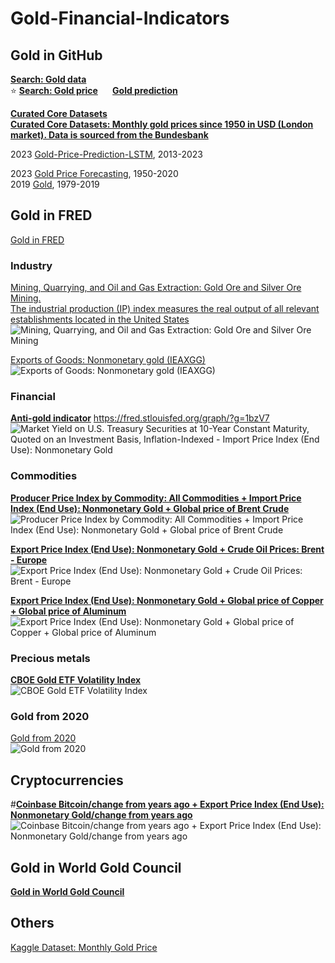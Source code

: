 # Gold-Financial-Indicators

## Gold in GitHub
**[Search: Gold data](https://github.com/search?q=Gold+data&type=repositories)**       
:star: **[Search: Gold price](https://github.com/search?q=Gold+price&type=repositories) &nbsp; &nbsp; &nbsp; [Gold prediction](https://github.com/search?q=Gold+prediction&type=repositories)**        
              
**[Curated Core Datasets](https://github.com/datasets)**                  
**[Curated Core Datasets: Monthly gold prices since 1950 in USD (London market). Data is sourced from the Bundesbank](https://github.com/datasets/gold-prices)**            

2023 [Gold-Price-Prediction-LSTM](https://github.com/FarzadNekouee/Gold-Price-Prediction-LSTM), 2013-2023                                  

2023 [Gold Price Forecasting](https://github.com/yennhi95zz/predict-gold-prices), 1950-2020              
2019 [Gold](https://github.com/syyunn/gold), 1979-2019                      


## Gold in FRED            
[Gold in FRED](https://fred.stlouisfed.org/searchresults/?st=Gold)                 

### Industry        
[Mining, Quarrying, and Oil and Gas Extraction: Gold Ore and Silver Ore Mining.                               
The industrial production (IP) index measures the real output of all relevant establishments located in the United States](https://fred.stlouisfed.org/graph/?g=1bMru)         
![Mining, Quarrying, and Oil and Gas Extraction: Gold Ore and Silver Ore Mining](https://fred.stlouisfed.org/graph/fredgraph.png?g=1bMru)

[Exports of Goods: Nonmonetary gold (IEAXGG)](https://fred.stlouisfed.org/graph/?g=1bMrW)
![Exports of Goods: Nonmonetary gold (IEAXGG)](https://fred.stlouisfed.org/graph/fredgraph.png?g=1bMrW)

### Financial
**[Anti-gold indicator](https://iv-g.livejournal.com/1460002.html)**  https://fred.stlouisfed.org/graph/?g=1bzV7                         
![Market Yield on U.S. Treasury Securities at 10-Year Constant Maturity, Quoted on an Investment Basis, Inflation-Indexed  - Import Price Index (End Use): Nonmonetary Gold](https://fred.stlouisfed.org/graph/fredgraph.png?g=1bzV7)                                 


### Commodities
**[Producer Price Index by Commodity: All Commodities + Import Price Index (End Use): Nonmonetary Gold  + Global price of Brent Crude](https://fred.stlouisfed.org/graph/?g=1bAoz)**
![Producer Price Index by Commodity: All Commodities + Import Price Index (End Use): Nonmonetary Gold  + Global price of Brent Crude](https://fred.stlouisfed.org/graph/fredgraph.png?g=1bAoz)

**[Export Price Index (End Use): Nonmonetary Gold  + Crude Oil Prices: Brent - Europe](https://fred.stlouisfed.org/graph/?g=1bzXD)**              
![Export Price Index (End Use): Nonmonetary Gold  + Crude Oil Prices: Brent - Europe](https://fred.stlouisfed.org/graph/fredgraph.png?g=1bzXD)         

**[Export Price Index (End Use): Nonmonetary Gold + Global price of Copper + Global price of Aluminum](https://fred.stlouisfed.org/graph/?g=1bzW5)**
![Export Price Index (End Use): Nonmonetary Gold + Global price of Copper + Global price of Aluminum](https://fred.stlouisfed.org/graph/fredgraph.png?g=1bzW5)

### Precious metals
**[CBOE Gold ETF Volatility Index](https://fred.stlouisfed.org/graph/?g=1bzVn)**                     
![CBOE Gold ETF Volatility Index](https://fred.stlouisfed.org/graph/fredgraph.png?g=1bzVn)               

### Gold from 2020
[Gold from 2020](https://fred.stlouisfed.org/graph/?g=1bQFa)                 
![Gold from 2020](https://fred.stlouisfed.org/graph/fredgraph.png?g=1bQFa)

## Cryptocurrencies
#**[Coinbase Bitcoin/change from years ago + Export Price Index (End Use): Nonmonetary Gold/change from years ago](https://fred.stlouisfed.org/graph/?g=1bzYu)**            
![Coinbase Bitcoin/change from years ago + Export Price Index (End Use): Nonmonetary Gold/change from years ago](https://fred.stlouisfed.org/graph/fredgraph.png?g=1bzYu)                


## Gold in World Gold Council              
**[Gold in World Gold Council](https://www.gold.org/goldhub/data)**                
       
## Others            
[Kaggle Dataset: Monthly Gold Price](https://www.kaggle.com/datasets/nhiyen/monthly-gold-price)                       

